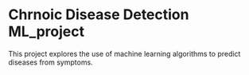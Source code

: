 # Chrnoic Disease Detection ML_project
This project explores the use of machine learning algorithms to predict diseases from symptoms.
